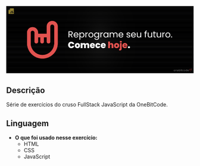<img src="capa/capa.png">

## Descrição

Série de exercícios do cruso FullStack JavaScript da OneBitCode.

## Linguagem

- **O que foi usado nesse exercício:**
  - HTML
  - CSS
  - JavaScript
